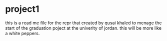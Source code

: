 # project1
this is a read me file for the repr that created by qusai khaled to menage the start of the graduation poject at the univerity of jordan. this will be more like a white peppers.
